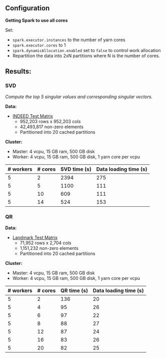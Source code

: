 ## Configuration

**Getting Spark to use all cores**

Set:

- `spark.executor.instances` to the number of yarn cores
- `spark.executor.cores` to 1
- `spark.dynamicAllocation.enabled` set to `false` to control work allocation
- Repartition the data into 2xN partitions where N is the number of cores.


## Results:

### SVD
*Compute the top 5 singular values and corresponding singular vectors.*

**Data:**
- [INDEED Test Matrix](https://sparse.tamu.edu/GHS_psdef/ldoor)
  - 952,203 rows x 952,203 cols
  - 42,493,817 non-zero elements
  - Partitioned into 20 cached partitions

**Cluster:**
- Master: 4 vcpu, 15 GB ram, 500 GB disk
- Worker: 4 vcpu, 15 GB ram, 500 GB disk, 1 yarn core per vcpu

| # workers | # cores 	| SVD time (s)	| Data loading time (s) |
|--- |---	|---	| ----    |
| 5   |  2  | 2394 | 275 |
| 5   |  5  | 1100 | 111 |
| 5   |  10 | 609 | 111 |
| 5   |  14 | 524 | 153 |

### QR
**Data:**
- [Landmark Test Matrix](https://sparse.tamu.edu/GHS_psdef/landmark)
  - 71,952 rows x 2,704 cols
  - 1,151,232 non-zero elements
  - Partitioned into 20 cached partitions

**Cluster:**
- Master: 4 vcpu, 15 GB ram, 500 GB disk
- Worker: 4 vcpu, 15 GB ram, 500 GB disk, 1 yarn core per vcpu

| # workers | # cores | QR time (s) | Data loading time (s) |
| --- | --- | --- | --- |
|  5  |   2 | 136 |  20 |
|  5  |   4 |  95 |  26 |
|  5  |   6 |  97 |  22 |
|  5  |   8 |  88 |  27 |
|  5  |  12 |  87 |  24 |
|  5  |  16 |  83 |  26 |
|  5  |  20 |  82 |  25 |

